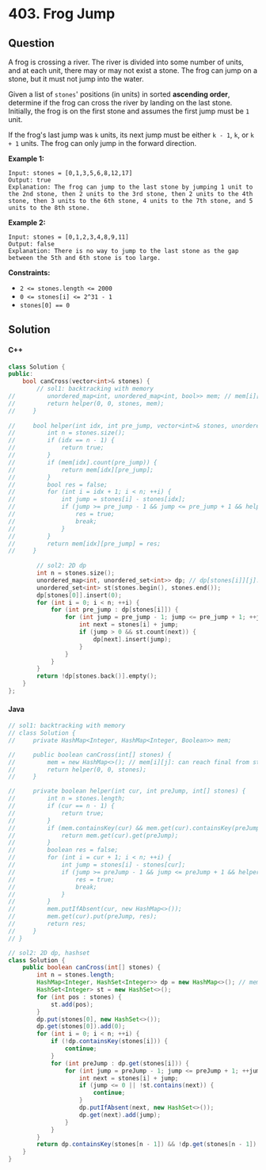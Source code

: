 # 403. Frog Jump

## Question

A frog is crossing a river. The river is divided into some number of units, and at each unit, there may or may not exist a stone. The frog can jump on a stone, but it must not jump into the water.

Given a list of `stones`' positions (in units) in sorted **ascending order**, determine if the frog can cross the river by landing on the last stone. Initially, the frog is on the first stone and assumes the first jump must be `1` unit.

If the frog's last jump was `k` units, its next jump must be either `k - 1`, `k`, or `k + 1` units. The frog can only jump in the forward direction.

**Example 1:**

```
Input: stones = [0,1,3,5,6,8,12,17]
Output: true
Explanation: The frog can jump to the last stone by jumping 1 unit to the 2nd stone, then 2 units to the 3rd stone, then 2 units to the 4th stone, then 3 units to the 6th stone, 4 units to the 7th stone, and 5 units to the 8th stone.
```

**Example 2:**

```
Input: stones = [0,1,2,3,4,8,9,11]
Output: false
Explanation: There is no way to jump to the last stone as the gap between the 5th and 6th stone is too large.
```

**Constraints:**

* `2 <= stones.length <= 2000`
* `0 <= stones[i] <= 2^31 - 1`
* `stones[0] == 0`

## Solution

#### C++

```cpp
class Solution {
public:
    bool canCross(vector<int>& stones) {
        // sol1: backtracking with memory
//         unordered_map<int, unordered_map<int, bool>> mem; // mem[i][j]: can reach final from stones[i] with pre jump j
//         return helper(0, 0, stones, mem);
//     }
    
//     bool helper(int idx, int pre_jump, vector<int>& stones, unordered_map<int, unordered_map<int, bool>>& mem) {
//         int n = stones.size();
//         if (idx == n - 1) {
//             return true;
//         }
//         if (mem[idx].count(pre_jump)) {
//             return mem[idx][pre_jump];
//         }
//         bool res = false;
//         for (int i = idx + 1; i < n; ++i) {
//             int jump = stones[i] - stones[idx];
//             if (jump >= pre_jump - 1 && jump <= pre_jump + 1 && helper(i, jump, stones, mem)) {
//                 res = true;
//                 break;
//             }
//         }
//         return mem[idx][pre_jump] = res;
//     }
        
        // sol2: 2D dp
        int n = stones.size();
        unordered_map<int, unordered_set<int>> dp; // dp[stones[i]][j]: can reach stones[i] with pre jump j
        unordered_set<int> st(stones.begin(), stones.end());
        dp[stones[0]].insert(0);
        for (int i = 0; i < n; ++i) {
            for (int pre_jump : dp[stones[i]]) {
                for (int jump = pre_jump - 1; jump <= pre_jump + 1; ++jump) {
                    int next = stones[i] + jump;
                    if (jump > 0 && st.count(next)) {
                        dp[next].insert(jump);
                    }
                }
            }
        }
        return !dp[stones.back()].empty();
    }
};
```

#### Java

```java
// sol1: backtracking with memory
// class Solution {
//     private HashMap<Integer, HashMap<Integer, Boolean>> mem;

//     public boolean canCross(int[] stones) {
//         mem = new HashMap<>(); // mem[i][j]: can reach final from stones[i] with pre jump j
//         return helper(0, 0, stones);
//     }

//     private boolean helper(int cur, int preJump, int[] stones) {
//         int n = stones.length;
//         if (cur == n - 1) {
//             return true;
//         }
//         if (mem.containsKey(cur) && mem.get(cur).containsKey(preJump)) {
//             return mem.get(cur).get(preJump);
//         }
//         boolean res = false;
//         for (int i = cur + 1; i < n; ++i) {
//             int jump = stones[i] - stones[cur];
//             if (jump >= preJump - 1 && jump <= preJump + 1 && helper(i, jump, stones)) {
//                 res = true;
//                 break;
//             }
//         }
//         mem.putIfAbsent(cur, new HashMap<>());
//         mem.get(cur).put(preJump, res);
//         return res;
//     }
// }

// sol2: 2D dp, hashset
class Solution {
    public boolean canCross(int[] stones) {
        int n = stones.length;
        HashMap<Integer, HashSet<Integer>> dp = new HashMap<>(); // mem[i][j]: can reach stones[i] with pre jump j
        HashSet<Integer> st = new HashSet<>();
        for (int pos : stones) {
            st.add(pos);
        }
        dp.put(stones[0], new HashSet<>());
        dp.get(stones[0]).add(0);
        for (int i = 0; i < n; ++i) {
            if (!dp.containsKey(stones[i])) {
                continue;
            }
            for (int preJump : dp.get(stones[i])) {
                for (int jump = preJump - 1; jump <= preJump + 1; ++jump) {
                    int next = stones[i] + jump;
                    if (jump <= 0 || !st.contains(next)) {
                        continue;
                    }
                    dp.putIfAbsent(next, new HashSet<>());
                    dp.get(next).add(jump);
                }
            }
        }
        return dp.containsKey(stones[n - 1]) && !dp.get(stones[n - 1]).isEmpty();
    }
}
```
